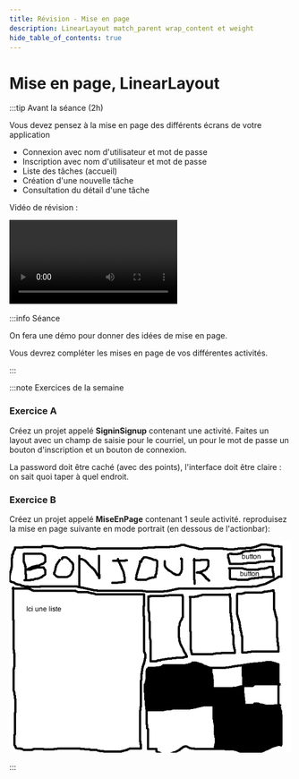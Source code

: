 ```yaml
---
title: Révision - Mise en page
description: LinearLayout match_parent wrap_content et weight
hide_table_of_contents: true
---
```


# Mise en page, LinearLayout

<Row>

<Column>

:::tip Avant la séance (2h)

Vous devez pensez à la mise en page des différents écrans de votre application

- Connexion avec nom d'utilisateur et mot de passe
- Inscription avec nom d'utilisateur et mot de passe
- Liste des tâches (accueil)
- Création d'une nouvelle tâche
- Consultation du détail d'une tâche

Vidéo de révision :

<Video url="https://www.youtube.com/watch?v=x-dQ5Sa0Ns0" />

:::

</Column>

<Column>

:::info Séance

On fera une démo pour donner des idées de mise en page.

Vous devrez compléter les mises en page de vos différentes activités.

:::

</Column>

</Row>

:::note Exercices de la semaine

### Exercice A

Créez un projet appelé **SigninSignup** contenant une activité. Faites un layout avec un champ de saisie pour le courriel, un pour le mot de passe un bouton d'inscription et un bouton de connexion.

La password doit être caché (avec des points), l'interface doit être claire : on sait quoi taper à quel endroit.

### Exercice B

Créez un projet appelé **MiseEnPage** contenant 1 seule activité. reproduisez la mise en page suivante en mode portrait (en dessous de l'actionbar):

![Mise en page](_02-mise-en-page/miseenpage.png)

:::
